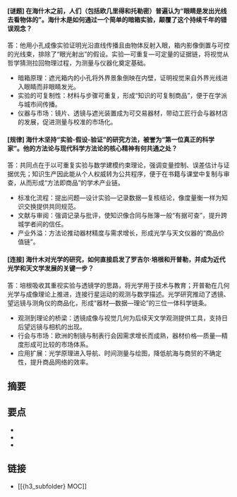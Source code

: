 #### [谜题] 在海什木之前，人们（包括欧几里得和托勒密）普遍认为“眼睛是发出光线去看物体的”。海什木是如何通过一个简单的暗箱实验，颠覆了这个持续千年的错误观念？
答：他用小孔成像实验证明光沿直线传播且由物体反射入眼，箱内影像倒置与可控的光线束，排除了“眼光射出”的假设。实验—可重复—可定量的证据链，将视觉从哲学猜测拉回物理过程，为测量与仪器化奠定基础。
- 暗箱原理：遮光箱内的小孔将外界景象倒映在内壁，证明视觉来自外界光线进入眼睛而非眼睛发光。
- 实验的可复制性：材料与步骤可重复，形成“知识的可复制商品”，便于在学派与城市间传播。
- 仪器与市场：镜片、透镜与遮光装置成为可交易器材，带动工匠行会与器材店的发展，促进测量与校准的市场化。


#### [规律] 海什木坚持“实验-假设-验证”的研究方法，被誉为“第一位真正的科学家”。他的方法论与现代科学方法论的核心精神有何共通之处？
答：共同点在于以可重复实验与数学建模约束理论，强调变量控制、误差估计与证据优先；知识生产因此能从个人权威转为公共程序，便于在书籍与课堂中复制与审查，从而形成“方法即商品”的学术产业链。
- 标准化流程：提出问题—设计实验—记录数据—复核结论，像度量衡一样为知识交换提供共同规范。
- 文献与审阅：强调记录与批评，使知识像合同与账簿一般“有据可查”，提升跨城学者间的信任。
- 产业外溢：方法论推动器材精度与需求增长，形成光学与天文仪器的“商品价值链”。


#### [连接] 海什木对光学的研究，如何直接启发了罗吉尔·培根和开普勒，并成为近代光学和天文学发展的关键一步？
答：培根吸收其重视实验与透镜学的思路，将光学用于技术与教育；开普勒在几何光学与成像理论上推进，连接行星运动的观测与数学描述。光学研究推动了透镜、望远镜与测角仪的商品化，形成“器材—数据—理论”的三位一体科学链条。
- 观测到理论的桥梁：透镜成像与视觉几何为后续天文学观测提供工具，支持日后望远镜与相机的出现。
- 行会与市场：欧洲的制镜与制表行会因需求增长而成熟，器材价格—质量—精度形成可比较的市场体系。
- 应用扩展：光学原理进入导航、时间测量与绘图，降低航海与商贸的不确定性，提升商品网络的效率。


## 摘要


## 要点

- 
- 
- 

## 链接

- [[{h3_subfolder} MOC]]
